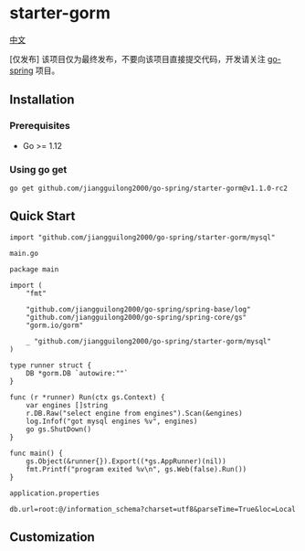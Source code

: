 # starter-gorm

[中文](README.md)

[仅发布] 该项目仅为最终发布，不要向该项目直接提交代码，开发请关注 [go-spring](https://github.com/jiangguilong2000/go-spring/go-spring) 项目。

## Installation

### Prerequisites

- Go >= 1.12

### Using go get

```
go get github.com/jiangguilong2000/go-spring/starter-gorm@v1.1.0-rc2 
```

## Quick Start

```
import "github.com/jiangguilong2000/go-spring/starter-gorm/mysql"
```

`main.go`

```
package main

import (
	"fmt"

	"github.com/jiangguilong2000/go-spring/spring-base/log"
	"github.com/jiangguilong2000/go-spring/spring-core/gs"
	"gorm.io/gorm"

	_ "github.com/jiangguilong2000/go-spring/starter-gorm/mysql"
)

type runner struct {
	DB *gorm.DB `autowire:""`
}

func (r *runner) Run(ctx gs.Context) {
	var engines []string
	r.DB.Raw("select engine from engines").Scan(&engines)
	log.Infof("got mysql engines %v", engines)
	go gs.ShutDown()
}

func main() {
	gs.Object(&runner{}).Export((*gs.AppRunner)(nil))
	fmt.Printf("program exited %v\n", gs.Web(false).Run())
}
```

`application.properties`

```
db.url=root:@/information_schema?charset=utf8&parseTime=True&loc=Local
```

## Customization

